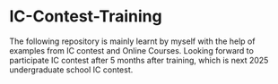 # IC-Contest-Training
The following repository is mainly learnt by myself with the help of examples from IC contest and Online Courses. Looking forward to participate IC contest after 5 months after training, which is next 2025 undergraduate school IC contest.
